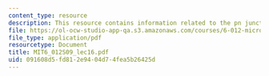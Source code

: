 ```yaml
---
content_type: resource
description: This resource contains information related to the pn junction diode .
file: https://ol-ocw-studio-app-qa.s3.amazonaws.com/courses/6-012-microelectronic-devices-and-circuits-spring-2009/091608d5fd812e9404d74fea5b26425d_MIT6_012S09_lec16.pdf
file_type: application/pdf
resourcetype: Document
title: MIT6_012S09_lec16.pdf
uid: 091608d5-fd81-2e94-04d7-4fea5b26425d
---
```

